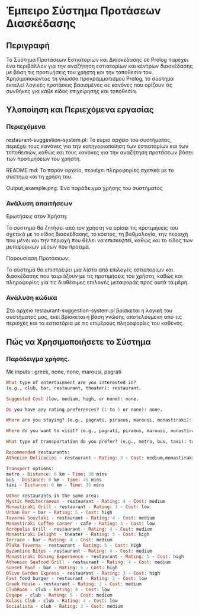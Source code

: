 # Έμπειρο Σύστημα Προτάσεων Διασκέδασης

## Περιγραφή

Το Σύστημα Προτάσεων Εστιατορίων και Διασκέδασης σε Prolog παρέχει ένα περιβάλλον για την αναζήτηση εστιατορίων και κέντρων διασκέδασης με βάση τις προτιμήσεις του χρήστη και την τοποθεσία του. Χρησιμοποιώντας τη γλώσσα προγραμματισμού Prolog, το σύστημα εκτελεί λογικές προτάσεις βασισμένες σε κανόνες που ορίζουν τις συνθήκες για κάθε είδος επιχείρησης και τοποθεσία.

## Υλοποίηση και Περιεχόμενα εργασίας

### Περιεχόμενα

restaurant-suggestion-system.pl: Το κύριο αρχείο του συστήματος, περιέχει τους κανόνες για την κατηγοριοποίηση των εστιατορίων και των τοποθεσιών, καθώς και τους κανόνες για την αναζήτηση προτάσεων βάσει των προτιμήσεων του χρήστη.

README.md: Το παρόν αρχείο, περιέχει πληροφορίες σχετικά με το σύστημα και τη χρήση του.

Output_example.png: Ένα παράδειγμα χρήσης του συστήματος

### Ανάλυση απαιτήσεων

Ερωτήσεις στον Χρήστη:

Το σύστημα θα ζητήσει από τον χρήστη να ορίσει τις προτιμήσεις του σχετικά με το είδος διασκέδασης, το κόστος, τη βαθμολογία, την περιοχή που μένει και την περιοχή που θέλει να επισκεφτεί, καθώς και το είδος των μεταφορικών μέσων που προτιμά.

Παρουσίαση Προτάσεων:

Το σύστημα θα επιστρέψει μια λίστα από επιλογές εστιατορίων και διασκέδασης που ταιριάζουν με τις προτιμήσεις του χρήστη, καθώς και πληροφορίες για τις διαθέσιμες επιλογές μεταφοράς προς αυτά τα μέρη.

### Ανάλυση κώδικα

Στο αρχείο restaurant-suggestion-system.pl βρίσκεται η λογική του συστήματος μας, εκεί βρίσκεται η βάση γνώσης αποτελούμενη από τις περιοχές και τα εστιατόρια με τις επιμέρους πληροφορίες του καθενός.

## Πώς να Χρησιμοποιήσετε το Σύστημα

### Παράδειγμα χρήσης.

Με inputs : greek, none, none, marousi, pagrati

```prolog
What type of entertainment are you interested in?
(e.g., club, bar, restaurant, theater): restaurant.

Suggested Cost (low, medium, high, or none): none.

Do you have any rating preferences? (1 to 5 or none): none.

Where are you staying? (e.g., pagrati, piraeus, marousi, monastiraki): marousi.

Where do you want to visit? (e.g., pagrati, piraeus, marousi, monastiraki): monastiraki.

What type of transportation do you prefer? (e.g., metro, bus, taxi): taxi.

Recommended restaurants:
Athenian Delicacies - restaurant - Rating: 3 - Cost: medium,monastiraki

Transport options:
metro - Distance: 6 km - Time: 30 mins
bus - Distance: 6 km - Time: 45 mins
taxi - Distance: 6 km - Time: 35 mins

Other restaurants in the same area:
Mystic Mediterranean - restaurant - Rating: 4 - Cost: medium
Monastiraki Grill - restaurant - Rating: 3 - Cost: low
Urban Bar - bar - Rating: 5 - Cost: high
Taverna Souvlaki - restaurant - Rating: 4 - Cost: medium
Monastiraki Coffee Corner - cafe - Rating: 3 - Cost: low
Acropolis Grill - restaurant - Rating: 4 - Cost: medium
Monastiraki Delight - theater - Rating: 5 - Cost: high
Terrace - bar - Rating: 4 - Cost: medium
Plaka Taverna - restaurant - Rating: 5 - Cost: high
Byzantine Bites - restaurant - Rating: 4 - Cost: medium
Monastiraki Dining Experience - restaurant - Rating: 5 - Cost: high
Athenian Seafood Grill - restaurant - Rating: 4 - Cost: medium
Sunset Roof - bar - Rating: 5 - Cost: high
Olive Garden Express - restaurant - Rating: 3 - Cost: high
Fast food burger - restaurant - Rating: 1 - Cost: low
Greek House - restaurant - Rating: 2 - Cost: medium
ClubRoom - club - Rating: 4 - Cost: low
Esqape - club - Rating: 5 - Cost: medium
Kolasi Club - club - Rating: 4 - Cost: low
Socialista - club - Rating: 3 - Cost: medium
```
